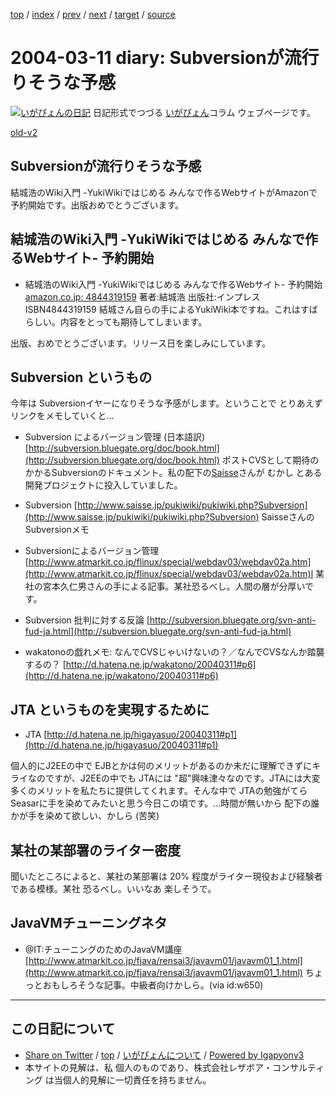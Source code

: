 [top](../index.html) 
 / [index](index.html) 
 / [prev](ig040310.html) 
 / [next](ig040312.html) 
 / [target](https://www.igapyon.jp/igapyon/diary/2004/ig040311.html) 
 / [source](https://github.com/igapyon/diary/blob/master/2004/ig040311.src.md) 

2004-03-11 diary: Subversionが流行りそうな予感
=====================================================================================================
[![いがぴょんの日記](https://www.igapyon.jp/igapyon/diary/images/iga200306s.jpg "いがぴょん")](https://www.igapyon.jp/igapyon/diary/memo/memoigapyon.html) 日記形式でつづる [いがぴょん](https://www.igapyon.jp/igapyon/diary/memo/memoigapyon.html)コラム ウェブページです。

[old-v2](ig040311-orig.html)

## Subversionが流行りそうな予感

結城浩のWiki入門 -YukiWikiではじめる みんなで作るWebサイトがAmazonで予約開始です。出版おめでとうございます。


## 結城浩のWiki入門 -YukiWikiではじめる みんなで作るWebサイト- 予約開始

* 結城浩のWiki入門 -YukiWikiではじめる みんなで作るWebサイト- 予約開始[amazon.co.jp: 4844319159](http://www.amazon.co.jp/exec/obidos/ASIN/4844319159/igapyondiary-22)
  著者:結城浩
  出版社:インプレス
  ISBN4844319159
  結城さん自らの手によるYukiWiki本ですね。これはすばらしい。内容をとっても期待してしまいます。

出版、おめでとうございます。リリース日を楽しみにしています。

## Subversion というもの

今年は Subversionイヤーになりそうな予感がします。ということで とりあえずリンクをメモしていくと…

* Subversion によるバージョン管理 (日本語訳)
  [http://subversion.bluegate.org/doc/book.html](http://subversion.bluegate.org/doc/book.html)
  ポストCVSとして期待のかかるSubversionのドキュメント。私の配下の[Saisse](http://www.saisse.jp/pukiwiki/pukiwiki.php?Saisse)さんが
  むかし とある開発プロジェクトに投入していました。
  
* Subversion
  [http://www.saisse.jp/pukiwiki/pukiwiki.php?Subversion](http://www.saisse.jp/pukiwiki/pukiwiki.php?Subversion)
  SaisseさんのSubversionメモ
  
* Subversionによるバージョン管理
  [http://www.atmarkit.co.jp/flinux/special/webdav03/webdav02a.htm](http://www.atmarkit.co.jp/flinux/special/webdav03/webdav02a.htm)l
  某社の宮本久仁男さんの手による記事。某社恐るべし。人間の層が分厚いです。
  
* Subversion 批判に対する反論
  [http://subversion.bluegate.org/svn-anti-fud-ja.html](http://subversion.bluegate.org/svn-anti-fud-ja.html)
  
* wakatonoの戯れメモ: なんでCVSじゃいけないの？／なんでCVSなんか踏襲するの？
  [http://d.hatena.ne.jp/wakatono/20040311#p6](http://d.hatena.ne.jp/wakatono/20040311#p6)

## JTA というものを実現するために

* JTA
  [http://d.hatena.ne.jp/higayasuo/20040311#p1](http://d.hatena.ne.jp/higayasuo/20040311#p1)

個人的にJ2EEの中で EJBとかは何のメリットがあるのか未だに理解できずにキライなのですが、J2EEの中でも
JTAには "超"興味津々なのです。JTAには大変多くのメリットを私たちに提供してくれます。そんな中で
JTAの勉強がてら Seasarに手を染めてみたいと思う今日この頃です。…時間が無いから 配下の誰かが手を染めて欲しい、かしら (苦笑)

## 某社の某部署のライター密度

聞いたところによると、某社の某部署は 20% 程度がライター現役および経験者である模様。某社 恐るべし。いいなあ 楽しそうで。

## JavaVMチューニングネタ

* @IT:チューニングのためのJavaVM講座
  [http://www.atmarkit.co.jp/fjava/rensai3/javavm01/javavm01_1.html](http://www.atmarkit.co.jp/fjava/rensai3/javavm01/javavm01_1.html)
  ちょっとおもしろそうな記事。中級者向けかしら。(via id:w650)


----------------------------------------------------------------------------------------------------

## この日記について

* [Share on Twitter](https://twitter.com/intent/tweet?hashtags=igapyon%2Cdiary%2C%E3%81%84%E3%81%8C%E3%81%B4%E3%82%87%E3%82%93&text=Subversion%E3%81%8C%E6%B5%81%E8%A1%8C%E3%82%8A%E3%81%9D%E3%81%86%E3%81%AA%E4%BA%88%E6%84%9F&url=https%3A%2F%2Fwww.igapyon.jp%2Figapyon%2Fdiary%2F2004%2Fig040311.html) / [top](../index.html) / [いがぴょんについて](https://www.igapyon.jp/igapyon/diary/memo/memoigapyon.html) / [Powered by Igapyonv3](https://github.com/igapyon/igapyonv3)
* 本サイトの見解は、私 個人のものであり、株式会社レザボア・コンサルティング は当個人的見解に一切責任を持ちません。 
